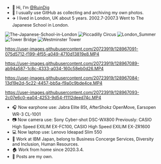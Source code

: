 - 👋 Hi, I’m [@RuinDig](https://github.com/RuinDig)
- 👀 I usually use GitHub as collecting and archiving my own photos.
- ✈️ I lived in London, UK about 5 years. 2002.7-2007.3 Went to The Japanese School in London.

![The-Japanese-School-in-London](https://user-images.githubusercontent.com/20723919/128956650-59f40d1e-85eb-4d8c-bae2-8de77557a450.JPG)
![Piccadilly Circus](https://user-images.githubusercontent.com/20723919/128959485-4f5722c4-cda2-4da2-9d63-c4223b806b63.JPG)
![London_Summer](https://user-images.githubusercontent.com/20723919/128961419-f96fc26e-cc20-4f53-bd4a-d9205e1b1ae5.JPG)
![Tower Bridge](https://user-images.githubusercontent.com/20723919/128961487-a4b00314-90cf-4b77-91bf-bbf48be328c9.JPG)
![Westminster Tower](https://user-images.githubusercontent.com/20723919/128961640-9fc60c90-3c75-4085-b840-4c2843783c52.JPG)

https://user-images.githubusercontent.com/20723919/128967091-075d5712-f199-4f55-a049-4710d13819e8.MP4

https://user-images.githubusercontent.com/20723919/128967089-ab94a587-1c8c-4333-a034-160c58eb0d26.MP4

https://user-images.githubusercontent.com/20723919/128967084-13d19e2d-5c22-4457-bb5a-f9a0c9bde4ce.MP4

https://user-images.githubusercontent.com/20723919/128967093-2c07e6c0-ea04-4253-9d54-f1112deed74c.MP4

- 🎧 Now earphone use: Jabra Elite 85t, AfterShokz OpenMove, Earsopen WR-3 CL-1001
- 📷 Now camera use: Sony Cyber-shot DSC-WX800  Previously: CASIO High Speed EXILIM EX-FC100, CASIO High Speed EXILIM EX-ZR1600
- 💻 Now laptop use: Lenovo Ideapad Slim 550
- 🏢 Work at IBM Japan, belong to Business Concerge Services, Diversity and Inclusion, Human Resources.
- 🏠 Work from home since 2020.3.4.
- 🔑 Posts are my own.
